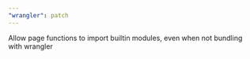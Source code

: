 ```yaml
---
"wrangler": patch
---
```


Allow page functions to import builtin modules, even when not bundling with wrangler
